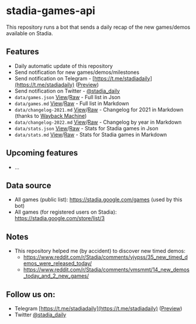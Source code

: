 # stadia-games-api
This repository runs a bot that sends a daily recap of the new games/demos available on Stadia.

## Features
- Daily automatic update of this repository
- Send notification for new games/demos/milestones
- Send notification on Telegram - [https://t.me/stadiadaily](https://t.me/stadiadaily) ([Preview](https://t.me/s/stadiadaily))
- Send notification on Twitter - [@stadia_daily](https://twitter.com/stadia_daily)
- `data/games.json` [View](data/games.json)/[Raw](https://raw.githubusercontent.com/omarmiatello/stadia-games-api/main/data/games.json) - Full list in Json
- `data/games.md` [View](data/games.md)/[Raw](https://raw.githubusercontent.com/omarmiatello/stadia-games-api/main/data/games.md) - Full list in Markdown
- `data/changelog-2021.md` [View](data/changelog-2021.md)/[Raw](https://raw.githubusercontent.com/omarmiatello/stadia-games-api/main/data/changelog-2021.md) - Changelog for 2021 in Markdown (thanks to [Wayback Machine](https://web.archive.org/web/*/https://stadia.google.com/games))
- `data/changelog-2022.md` [View](data/changelog-2022.md)/[Raw](https://raw.githubusercontent.com/omarmiatello/stadia-games-api/main/data/changelog-2022.md) - Changelog by year in Markdown
- `data/stats.json` [View](data/stats.json)/[Raw](https://raw.githubusercontent.com/omarmiatello/stadia-games-api/main/data/stats.json) - Stats for Stadia games in Json
- `data/stats.md` [View](data/stats.md)/[Raw](https://raw.githubusercontent.com/omarmiatello/stadia-games-api/main/data/stats.md) - Stats for Stadia games in Markdown

## Upcoming features
- ...

## Data source
- All games (public list): https://stadia.google.com/games (used by this bot)
- All games (for registered users on Stadia): https://stadia.google.com/store/list/3

## Notes
- This repository helped me (by accident) to discover new timed demos:
  - https://www.reddit.com/r/Stadia/comments/vjypss/35_new_timed_demos_were_released_today/
  - https://www.reddit.com/r/Stadia/comments/vmsmmt/14_new_demos_today_and_2_new_games/

## Follow us on:
- Telegram [https://t.me/stadiadaily](https://t.me/stadiadaily) ([Preview](https://t.me/s/stadiadaily))
- Twitter [@stadia_daily](https://twitter.com/stadia_daily)
